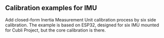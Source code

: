 ## Calibration examples for IMU
Add closed-form Inertia Measurement Unit calibration process by six side calibration.
The example is based on ESP32, designed for six IMU mounted for Cubli Project, but the core calibration is there.
